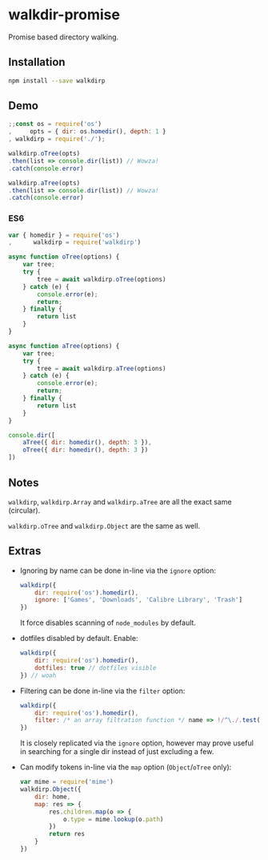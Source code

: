 # walkdir-promise

Promise based directory walking.

## Installation

```bash
npm install --save walkdirp
```

## Demo

```javascript
;;const os = require('os')
,     opts = { dir: os.homedir(), depth: 1 }
, walkdirp = require('./');

walkdirp.oTree(opts)
.then(list => console.dir(list)) // Wowza!
.catch(console.error)

walkdirp.aTree(opts)
.then(list => console.dir(list)) // Wowza!
.catch(console.error)
```

### ES6

```javascript
var { homedir } = require('os')
,      walkdirp = require('walkdirp')

async function oTree(options) {
	var tree;
	try {
		tree = await walkdirp.oTree(options)
	} catch (e) {
		console.error(e);
		return;
	} finally {
		return list
	}
}

async function aTree(options) {
	var tree;
	try {
		tree = await walkdirp.aTree(options)
	} catch (e) {
		console.error(e);
		return;
	} finally {
		return list
	}
}

console.dir([
	aTree({ dir: homedir(), depth: 3 }),
	oTree({ dir: homedir(), depth: 3 })
])
```

## Notes

`walkdirp`, `walkdirp.Array` and `walkdirp.aTree` are all the exact same (circular).

`walkdirp.oTree` and `walkdirp.Object` are the same as well.

## Extras


+ Ignoring by name can be done in-line via the `ignore` option:

	```javascript
	walkdirp({
		dir: require('os').homedir(),
		ignore: ['Games', 'Downloads', 'Calibre Library', 'Trash']
	})
	```

	It force disables scanning of `node_modules` by default.
+ dotfiles disabled by default. Enable:

	```javascript
	walkdirp({
		dir: require('os').homedir(),
		dotfiles: true // dotfiles visible
	}) // woah
	```
+ Filtering can be done in-line via the `filter` option:

	```javascript
	walkdirp({
		dir: require('os').homedir(),
		filter: /* an array filtration function */ name => !/^\./.test(name)
	})
	```

	It is closely replicated via the `ignore` option, however may prove useful in searching for a single dir instead of just excluding a few.
+ Can modify tokens in-line via the `map` option (`Object`/`oTree` only):

	```javascript
	var mime = require('mime')
	walkdirp.Object({
		dir: home,
		map: res => {
			res.children.map(o => {
				o.type = mime.lookup(o.path)
			})
			return res
		}
	})
	```
